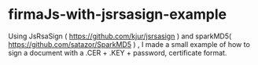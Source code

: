 # firmaJs-with-jsrsasign-example
Using JsRsaSign ( https://github.com/kjur/jsrsasign ) and sparkMD5( https://github.com/satazor/SparkMD5 ) , I made a small example of how to sign a document with a .CER + .KEY + password, certificate format.
